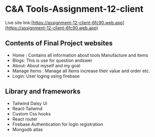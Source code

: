 # C&A Tools-Assignment-12-client
Live site link:[https://assignment-12-client-6fc90.web.app](https://assignment-12-client-6fc90.web.app)

## Contents of Final Project websites
- Home : Contains all information about tools Manufacture and items
- Blogs: This is use for question andswer
- About: About myself and my goal
- Manage Items : Manage all items increase their value and order etc.
- Login: User loging using firebase

## Library and frameworks
- Tailwind Daisy Ui
- React-Tailwind
- Custom Css hooks
- React router
- Firebase Authentication for login registration
- Mongodb atlas
